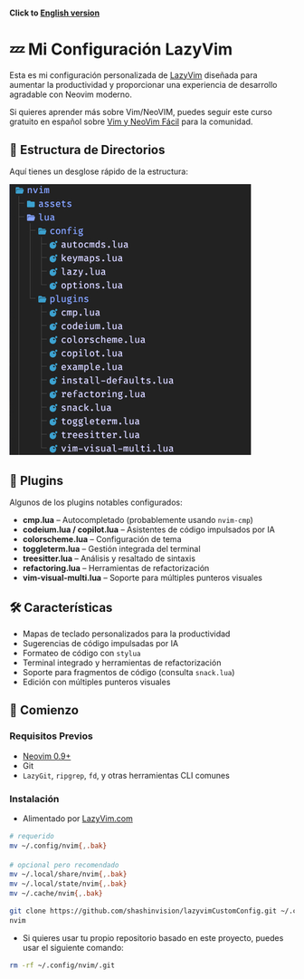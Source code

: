 #### Click to [English version](./README_EN.md)

# 💤 Mi Configuración LazyVim

Esta es mi configuración personalizada de [LazyVim](https://github.com/LazyVim/LazyVim) diseñada para aumentar la productividad y proporcionar una experiencia de desarrollo agradable con Neovim moderno.

Si quieres aprender más sobre Vim/NeoVIM, puedes seguir este curso gratuito en español sobre [Vim y NeoVim Fácil](https://youtube.com/playlist?list=PLt8PjPook45ZemtwXONrL5mrN-NTd71Lo&si=CKZKMrOKoWXqQ2Tw) para la comunidad.

## 📁 Estructura de Directorios

Aquí tienes un desglose rápido de la estructura:

![Estructura de Directorios](./assets/dir.jpg)

## 🔌 Plugins

Algunos de los plugins notables configurados:

- **cmp.lua** – Autocompletado (probablemente usando `nvim-cmp`)
- **codeium.lua / copilot.lua** – Asistentes de código impulsados por IA
- **colorscheme.lua** – Configuración de tema
- **toggleterm.lua** – Gestión integrada del terminal
- **treesitter.lua** – Análisis y resaltado de sintaxis
- **refactoring.lua** – Herramientas de refactorización
- **vim-visual-multi.lua** – Soporte para múltiples punteros visuales

## 🛠 Características

- Mapas de teclado personalizados para la productividad
- Sugerencias de código impulsadas por IA
- Formateo de código con `stylua`
- Terminal integrado y herramientas de refactorización
- Soporte para fragmentos de código (consulta `snack.lua`)
- Edición con múltiples punteros visuales

## 🚀 Comienzo

### Requisitos Previos

- [Neovim 0.9+](https://neovim.io/)
- Git
- `LazyGit`, `ripgrep`, `fd`, y otras herramientas CLI comunes

### Instalación

- Alimentado por [LazyVim.com](https://www.lazyvim.org/installation)

```bash
# requerido
mv ~/.config/nvim{,.bak}

# opcional pero recomendado
mv ~/.local/share/nvim{,.bak}
mv ~/.local/state/nvim{,.bak}
mv ~/.cache/nvim{,.bak}
```

```bash
git clone https://github.com/shashinvision/lazyvimCustomConfig.git ~/.config/nvim
nvim
```

- Si quieres usar tu propio repositorio basado en este proyecto, puedes usar el siguiente comando:

```bash
rm -rf ~/.config/nvim/.git
```
